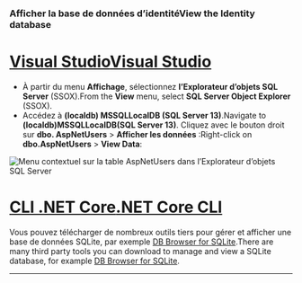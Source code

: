 ### <a name="view-the-identity-database"></a><span data-ttu-id="78790-101">Afficher la base de données d’identité</span><span class="sxs-lookup"><span data-stu-id="78790-101">View the Identity database</span></span>

# <a name="visual-studiotabvisual-studio"></a>[<span data-ttu-id="78790-102">Visual Studio</span><span class="sxs-lookup"><span data-stu-id="78790-102">Visual Studio</span></span>](#tab/visual-studio) 

* <span data-ttu-id="78790-103">À partir du menu **Affichage**, sélectionnez **l’Explorateur d’objets SQL Server** (SSOX).</span><span class="sxs-lookup"><span data-stu-id="78790-103">From the **View** menu, select **SQL Server Object Explorer** (SSOX).</span></span>
* <span data-ttu-id="78790-104">Accédez à **(localdb) MSSQLLocalDB (SQL Server 13)**.</span><span class="sxs-lookup"><span data-stu-id="78790-104">Navigate to **(localdb)MSSQLLocalDB(SQL Server 13)**.</span></span> <span data-ttu-id="78790-105">Cliquez avec le bouton droit sur **dbo. AspNetUsers** > **Afficher les données** :</span><span class="sxs-lookup"><span data-stu-id="78790-105">Right-click on **dbo.AspNetUsers** > **View Data**:</span></span>

![Menu contextuel sur la table AspNetUsers dans l’Explorateur d’objets SQL Server](~/security/authentication/accconfirm/_static/ssox.png)

# <a name="net-core-clitabnetcore-cli"></a>[<span data-ttu-id="78790-107">CLI .NET Core</span><span class="sxs-lookup"><span data-stu-id="78790-107">.NET Core CLI</span></span>](#tab/netcore-cli)

<span data-ttu-id="78790-108">Vous pouvez télécharger de nombreux outils tiers pour gérer et afficher une base de données SQLite, par exemple [DB Browser for SQLite](http://sqlitebrowser.org/).</span><span class="sxs-lookup"><span data-stu-id="78790-108">There are many third party tools you can download to manage and view a SQLite database, for example [DB Browser for SQLite](http://sqlitebrowser.org/).</span></span>

------
